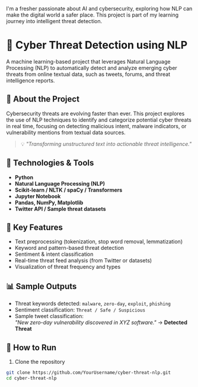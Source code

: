 I'm a fresher passionate about AI and cybersecurity, exploring how NLP can make the digital world a safer place. This project is part of my learning journey into intelligent threat detection.
# 🔐 Cyber Threat Detection using NLP

A machine learning-based project that leverages Natural Language Processing (NLP) to automatically detect and analyze emerging cyber threats from online textual data, such as tweets, forums, and threat intelligence reports.

## 📌 About the Project

Cybersecurity threats are evolving faster than ever. This project explores the use of NLP techniques to identify and categorize potential cyber threats in real time, focusing on detecting malicious intent, malware indicators, or vulnerability mentions from textual data sources.

> 💡 *"Transforming unstructured text into actionable threat intelligence."*

## 🧠 Technologies & Tools

- **Python**  
- **Natural Language Processing (NLP)**  
- **Scikit-learn / NLTK / spaCy / Transformers**  
- **Jupyter Notebook**  
- **Pandas, NumPy, Matplotlib**  
- **Twitter API / Sample threat datasets**

## 🚀 Key Features

- Text preprocessing (tokenization, stop word removal, lemmatization)  
- Keyword and pattern-based threat detection  
- Sentiment & intent classification  
- Real-time threat feed analysis (from Twitter or datasets)  
- Visualization of threat frequency and types

## 📊 Sample Outputs

- Threat keywords detected: `malware`, `zero-day`, `exploit`, `phishing`  
- Sentiment classification: `Threat / Safe / Suspicious`  
- Sample tweet classification:  
  _"New zero-day vulnerability discovered in XYZ software."_ → **Detected Threat**

## 🧪 How to Run

1. Clone the repository  
```bash
git clone https://github.com/YourUsername/cyber-threat-nlp.git
cd cyber-threat-nlp
